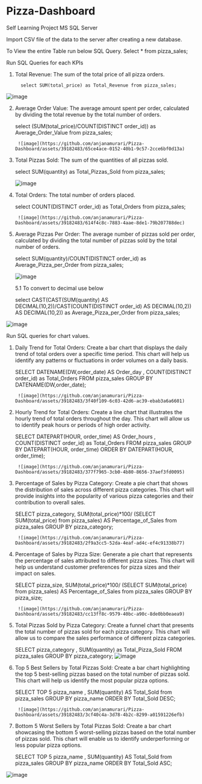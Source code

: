 # Pizza-Dashboard
Self Learning Project
MS SQL Server

Import CSV file of the data to the server after creating a new database.

To View the entire Table run below SQL Query.
Select * from pizza_sales;

Run SQL Queries for each KPIs

1. Total Revenue: The sum of the total price of all pizza orders.

         select SUM(total_price) as Total_Revenue from pizza_sales;

		
![image](https://github.com/anjanamurari/Pizza-Dashboard/assets/39182483/44525371-c386-410a-baa2-150253026ca7)

2. Average Order Value: The average amount spent per order, calculated by dividing the total revenue by the total number of orders.

	select (SUM(total_price)/COUNT(DISTINCT order_id)) as Average_Order_Value from pizza_sales;

		![image](https://github.com/anjanamurari/Pizza-Dashboard/assets/39182483/65ce4ace-0152-40b1-9c57-2cce6bf0d13a)


3. Total Pizzas Sold: The sum of the quantities of all pizzas sold.

	select SUM(quantity) as Total_Pizzas_Sold from  pizza_sales;
	
	![image](https://github.com/anjanamurari/Pizza-Dashboard/assets/39182483/b3736a5c-7f08-4d75-8a4a-37fd65e8c752)
	
	
4. Total Orders: The total number of orders placed.

	select COUNT(DISTINCT order_id) as Total_Orders from pizza_sales;
	
		![image](https://github.com/anjanamurari/Pizza-Dashboard/assets/39182483/614f4c8c-7883-4aae-8de1-79b207788dec)

		
5. Average Pizzas Per Order: The average number of pizzas sold per order, calculated by dividing the total number of pizzas sold by the total number of orders.

	select SUM(quantity)/COUNT(DISTINCT order_id) as Average_Pizza_per_Order from pizza_sales;
	
		
	![image](https://github.com/anjanamurari/Pizza-Dashboard/assets/39182483/0b53711a-361b-4928-b629-9c3a4198ce07)

	5.1 To convert to decimal use below

	select CAST(CAST(SUM(quantity) AS DECIMAL(10,2))/CAST(COUNT(DISTINCT order_id) AS DECIMAL(10,2)) AS DECIMAL(10,2)) as Average_Pizza_per_Order from pizza_sales;
	
![image](https://github.com/anjanamurari/Pizza-Dashboard/assets/39182483/c0012d80-7f75-48e8-a82a-5a5aab5d85b5)

Run SQL queries for chart values.

1. Daily Trend for Total Orders: Create a bar chart that displays the daily trend of total orders over a specific time period. This chart will help us identify any patterns or fluctuations in order volumes on a daily basis.

	SELECT DATENAME(DW,order_date) AS Order_day , COUNT(DISTINCT order_id) as Total_Orders 
	FROM pizza_sales
	GROUP BY DATENAME(DW,order_date);
	
		![image](https://github.com/anjanamurari/Pizza-Dashboard/assets/39182483/3f40f109-6c03-42d6-ac39-ebab3a6a6601)

	
2. Hourly Trend for Total Orders: Create a line chart that illustrates the hourly trend of total orders throughout the day. This chart will allow us to identify peak hours or periods of high order activity.

	SELECT DATEPART(HOUR, order_time) AS Order_hours , COUNT(DISTINCT order_id) as Total_Orders
	FROM pizza_sales
	GROUP BY DATEPART(HOUR, order_time)
	ORDER BY DATEPART(HOUR, order_time);
	
		![image](https://github.com/anjanamurari/Pizza-Dashboard/assets/39182483/377f7965-3cb0-4b80-8656-37aef3fd0095)


3. Percentage of Sales by Pizza Category: Create a pie chart that shows the distribution of sales across different pizza categories. This chart will provide insights into the popularity of various pizza categories and their contribution to overall sales.

	SELECT pizza_category, SUM(total_price)*100/ (SELECT SUM(total_price) from pizza_sales) AS Percentage_of_Sales from pizza_sales
	GROUP BY pizza_category;
	
		![image](https://github.com/anjanamurari/Pizza-Dashboard/assets/39182483/2f9a3cc5-52da-4eaf-ad4c-ef4c91338b77)

	
4. Percentage of Sales by Pizza Size:
Generate a pie chart that represents the percentage of sales attributed to different pizza sizes. This chart will help us understand customer preferences for pizza sizes and their impact on sales.

	SELECT pizza_size, SUM(total_price)*100/ (SELECT SUM(total_price) from pizza_sales) AS Percentage_of_Sales from pizza_sales
	GROUP BY pizza_size;
	
		![image](https://github.com/anjanamurari/Pizza-Dashboard/assets/39182483/cc13ff8c-9579-40bc-a90c-8de0bb0eaea9)

	
5. Total Pizzas Sold by Pizza Category:
Create a funnel chart that presents the total number of pizzas sold for each pizza category. This chart will allow us to compare the sales performance of different pizza categories.

	SELECT pizza_category , SUM(quantity) as Total_Pizza_Sold FROM pizza_sales
	GROUP BY pizza_category;
	![image](https://github.com/anjanamurari/Pizza-Dashboard/assets/39182483/dcca0a54-4f08-4d19-a8ca-acd22805ef64)

		


6. Top 5 Best Sellers by Total Pizzas Sold:
Create a bar chart highlighting the top 5 best-selling pizzas based on the total number of pizzas sold. This chart will help us identify the most popular pizza options.

	SELECT TOP 5 pizza_name , SUM(quantity) AS Total_Sold
	from pizza_sales
	GROUP BY pizza_name
	ORDER BY Total_Sold DESC;
	
		![image](https://github.com/anjanamurari/Pizza-Dashboard/assets/39182483/3cf40c4a-3d78-4b2c-8299-a01591226efb)

	
7. Bottom 5 Worst Sellers by Total Pizzas Sold:
Create a bar chart showcasing the bottom 5 worst-selling pizzas based on the total number of pizzas sold. This chart will enable us to identify underperforming or less popular pizza options.

	SELECT TOP 5 pizza_name , SUM(quantity) AS Total_Sold
	from pizza_sales
	GROUP BY pizza_name
	ORDER BY Total_Sold ASC;
	
		
	
![image](https://github.com/anjanamurari/Pizza-Dashboard/assets/39182483/9d314ddd-e68e-4726-a511-2eec82e2dca4)
